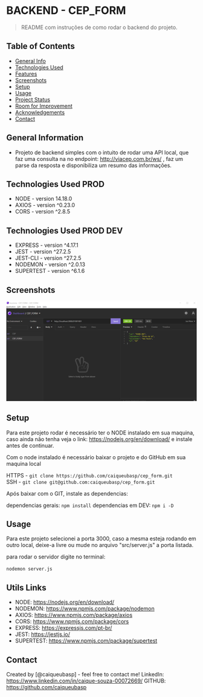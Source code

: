 # BACKEND - CEP_FORM

> README com instruções de como rodar o backend do projeto.

## Table of Contents

- [General Info](#general-information)
- [Technologies Used](#technologies-used)
- [Features](#features)
- [Screenshots](#screenshots)
- [Setup](#setup)
- [Usage](#usage)
- [Project Status](#project-status)
- [Room for Improvement](#room-for-improvement)
- [Acknowledgements](#acknowledgements)
- [Contact](#contact)

## General Information

- Projeto de backend simples com o intuito de rodar uma API local,
  que faz uma consulta na no endpoint: http://viacep.com.br/ws/ ,
  faz um parse da resposta e disponibiliza um resumo das informações.

## Technologies Used PROD

- NODE - version 14.18.0
- AXIOS - version ^0.23.0
- CORS - version ^2.8.5

## Technologies Used PROD DEV

- EXPRESS - version ^4.17.1
- JEST - version ^27.2.5
- JEST-CLI - version ^27.2.5
- NODEMON - version ^2.0.13
- SUPERTEST - version ^6.1.6

## Screenshots

![Example screenshot](./img/screenshots/request_exemple_200.png)

## Setup

Para este projeto rodar é necessário ter o NODE instalado em sua maquina, caso ainda não tenha
veja o link: https://nodejs.org/en/download/ e instale antes de continuar.

Com o node instalado é necessário baixar o projeto e do GitHub em sua maquina local <br/>

HTTPS - `git clone https://github.com/caiqueubasp/cep_form.git` <br/>
SSH - `git clone git@github.com:caiqueubasp/cep_form.git` <br/>

Após baixar com o GIT, instale as dependencias:

dependencias gerais: `npm install`
dependencias em DEV: `npm i -D`

## Usage

Para este projeto selecionei a porta 3000, caso a mesma esteja rodando em outro local, deixe-a livre
ou mude no arquivo "src/server.js" a porta listada. <br/>

para rodar o servidor digite no terminal: <br/>

`nodemon server.js`

## Utils Links

- NODE: https://nodejs.org/en/download/
- NODEMON: https://www.npmjs.com/package/nodemon
- AXIOS: https://www.npmjs.com/package/axios
- CORS: https://www.npmjs.com/package/cors
- EXPRESS: https://expressjs.com/pt-br/
- JEST: https://jestjs.io/
- SUPERTEST: https://www.npmjs.com/package/supertest

## Contact

Created by [@caiqueubasp] - feel free to contact me!
LinkedIn: https://www.linkedin.com/in/caique-souza-00072669/
GITHUB: https://github.com/caiqueubasp
